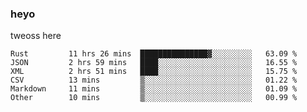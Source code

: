 ### heyo
tweoss here

<!--START_SECTION:waka-->

```text
Rust         11 hrs 26 mins  ███████████████▓░░░░░░░░░   63.09 %
JSON         2 hrs 59 mins   ████░░░░░░░░░░░░░░░░░░░░░   16.55 %
XML          2 hrs 51 mins   ████░░░░░░░░░░░░░░░░░░░░░   15.75 %
CSV          13 mins         ▒░░░░░░░░░░░░░░░░░░░░░░░░   01.22 %
Markdown     11 mins         ▒░░░░░░░░░░░░░░░░░░░░░░░░   01.09 %
Other        10 mins         ▒░░░░░░░░░░░░░░░░░░░░░░░░   00.99 %
```

<!--END_SECTION:waka-->

<!--
**Tweoss/tweoss** is a ✨ _special_ ✨ repository because its `README.md` (this file) appears on your GitHub profile.

Here are some ideas to get you started:

- 🔭 I’m currently working on ...
- 🌱 I’m currently learning ...
- 👯 I’m looking to collaborate on ...
- 🤔 I’m looking for help with ...
- 💬 Ask me about ...
- 📫 How to reach me: ...
- 😄 Pronouns: ...
- ⚡ Fun fact: ...
-->
